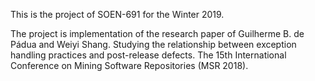 This is the project of SOEN-691 for the Winter 2019.

The project is implementation of the research paper of Guilherme B. de Pádua and Weiyi Shang. Studying the relationship between exception handling practices and post-release defects. The 15th International Conference on Mining Software Repositories (MSR 2018).

